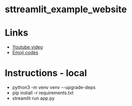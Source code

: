 # sttreamlit_example_website

# Links
- [Youtube video](https://www.youtube.com/watch?v=VqgUkExPvLY)
- [Emoji codes](https://www.webfx.com/tools/emoji-cheat-sheet/)

# Instructions - local
- python3 -m venv venv --upgrade-deps
- pip install -r requirements.txt
- streamlit run app.py